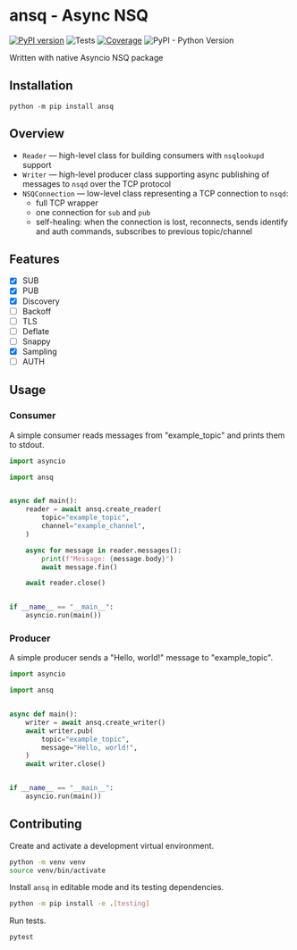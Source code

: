 # ansq - Async NSQ
[![PyPI version](https://badge.fury.io/py/ansq.svg)](https://badge.fury.io/py/ansq)
![Tests](https://github.com/list-family/ansq/workflows/Test/badge.svg)
[![Coverage](https://codecov.io/gh/list-family/ansq/branch/master/graph/badge.svg)](https://codecov.io/gh/list-family/ansq)
![PyPI - Python Version](https://img.shields.io/pypi/pyversions/ansq)

Written with native Asyncio NSQ package

## Installation

```commandline
python -m pip install ansq
```

## Overview
- `Reader` — high-level class for building consumers with `nsqlookupd` support
- `Writer` — high-level producer class supporting async publishing of messages to `nsqd`
  over the TCP protocol
- `NSQConnection` — low-level class representing a TCP connection to `nsqd`:
    - full TCP wrapper
    - one connection for `sub` and `pub`
    - self-healing: when the connection is lost, reconnects, sends identify
      and auth commands, subscribes to previous topic/channel

## Features

- [x] SUB
- [x] PUB
- [x] Discovery
- [ ] Backoff
- [ ] TLS
- [ ] Deflate
- [ ] Snappy
- [x] Sampling
- [ ] AUTH

## Usage

### Consumer

A simple consumer reads messages from "example_topic" and prints them to stdout.

```python
import asyncio

import ansq


async def main():
    reader = await ansq.create_reader(
        topic="example_topic",
        channel="example_channel",
    )

    async for message in reader.messages():
        print(f"Message: {message.body}")
        await message.fin()

    await reader.close()


if __name__ == "__main__":
    asyncio.run(main())
```

### Producer

A simple producer sends a "Hello, world!" message to "example_topic".

```python
import asyncio

import ansq


async def main():
    writer = await ansq.create_writer()
    await writer.pub(
        topic="example_topic",
        message="Hello, world!",
    )
    await writer.close()


if __name__ == "__main__":
    asyncio.run(main())
```


## Contributing

Create and activate a development virtual environment.

```bash
python -m venv venv
source venv/bin/activate
```

Install `ansq` in editable mode and its testing dependencies.

```bash
python -m pip install -e .[testing]
```

Run tests.

```bash
pytest
```
